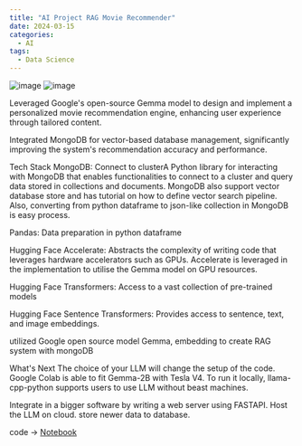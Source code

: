 ```yaml
---
title: "AI Project RAG Movie Recommender"
date: 2024-03-15
categories:
  - AI
tags:
  - Data Science
---
```


![image](https://github.com/user-attachments/assets/45834c7a-6bca-4db9-80ff-6f7b3bc6d041)
![image](https://github.com/user-attachments/assets/4c2100ed-3e0b-4ff6-8a97-4d4c22169fa1)

Leveraged Google's open-source Gemma model to design and implement a personalized movie recommendation engine, enhancing user experience through tailored content.

Integrated MongoDB for vector-based database management, significantly improving the system's recommendation accuracy and performance.

Tech Stack
MongoDB: Connect to clusterA Python library for interacting with MongoDB that enables functionalities to connect to a cluster and query data stored in collections and documents. MongoDB also support vector database store and has tutorial on how to define vector search pipeline. Also, converting from python dataframe to json-like collection in MongoDB is easy process.

Pandas: Data preparation in python dataframe

Hugging Face Accelerate: Abstracts the complexity of writing code that leverages hardware accelerators such as GPUs. Accelerate is leveraged in the implementation to utilise the Gemma model on GPU resources.

Hugging Face Transformers: Access to a vast collection of pre-trained models

Hugging Face Sentence Transformers: Provides access to sentence, text, and image embeddings.

utilized Google open source model Gemma, embedding to create RAG system with mongoDB

What's Next
The choice of your LLM will change the setup of the code. Google Colab is able to fit Gemma-2B with Tesla V4. To run it locally, llama-cpp-python supports users to use LLM without beast machines.

Integrate in a bigger software by writing a web server using FASTAPI. Host the LLM on cloud. store newer data to database.

code -> [Notebook](https://github.com/weibb123/RAG_movie_recommender/blob/main/RAG_system.ipynb)


